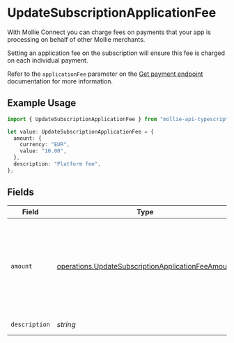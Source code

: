 # UpdateSubscriptionApplicationFee

With Mollie Connect you can charge fees on payments that your app is processing on behalf of other Mollie merchants.

Setting an application fee on the subscription will ensure this fee is charged on each individual payment.

Refer to the `applicationFee` parameter on the [Get payment endpoint](get-payment) documentation for more information.

## Example Usage

```typescript
import { UpdateSubscriptionApplicationFee } from "mollie-api-typescript/models/operations";

let value: UpdateSubscriptionApplicationFee = {
  amount: {
    currency: "EUR",
    value: "10.00",
  },
  description: "Platform fee",
};
```

## Fields

| Field                                                                                                                  | Type                                                                                                                   | Required                                                                                                               | Description                                                                                                            | Example                                                                                                                |
| ---------------------------------------------------------------------------------------------------------------------- | ---------------------------------------------------------------------------------------------------------------------- | ---------------------------------------------------------------------------------------------------------------------- | ---------------------------------------------------------------------------------------------------------------------- | ---------------------------------------------------------------------------------------------------------------------- |
| `amount`                                                                                                               | [operations.UpdateSubscriptionApplicationFeeAmount](../../models/operations/updatesubscriptionapplicationfeeamount.md) | :heavy_minus_sign:                                                                                                     | In v2 endpoints, monetary amounts are represented as objects with a `currency` and `value` field.                      |                                                                                                                        |
| `description`                                                                                                          | *string*                                                                                                               | :heavy_minus_sign:                                                                                                     | N/A                                                                                                                    | Platform fee                                                                                                           |